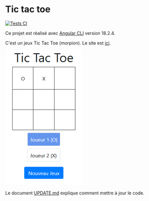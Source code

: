 # Tic tac toe

[![Tests CI](https://github.com/abarhub/tictactoejs/actions/workflows/npm_action.yml/badge.svg?branch=master)](https://github.com/abarhub/tictactoejs/actions/workflows/npm_action.yml)

Ce projet est réalisé avec [Angular CLI](https://github.com/angular/angular-cli) version 18.2.4.

C'est un jeux Tic Tac Toe (morpion).
Le site est [ici](https://abarhub.github.io/tictactoejs/).

![Capture d'écran](https://github.com/abarhub/tictactoejs/blob/master/img/jeux_tictactoe.png?raw=true)

Le document [UPDATE.md](UPDATE.md) explique comment mettre à jour le code.
